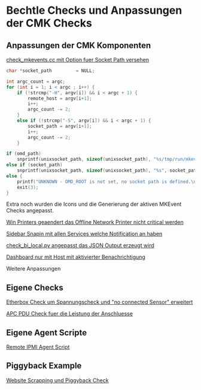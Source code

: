 # Bechtle Checks und Anpassungen der CMK Checks

## Anpassungen der CMK Komponenten

[check_mkevents.cc mit Option fuer Socket Path versehen](./tree/master/classic-checks/check_mkevents)

```cc
char *socket_path         = NULL;

int argc_count = argc;
for (int i = 1; i < argc ; i++) {
    if (!strcmp("-H", argv[i]) && i < argc + 1) {
        remote_host = argv[i+1];
        i++;
        argc_count -= 2;
    }
    else if (!strcmp("-S", argv[i]) && i < argc + 1) {
        socket_path = argv[i+1];
        i++;
        argc_count -= 2;
    } 

if (omd_path)
    snprintf(unixsocket_path, sizeof(unixsocket_path), "%s/tmp/run/mkeventd/status", omd_path);
else if (socket_path)
    snprintf(unixsocket_path, sizeof(unixsocket_path), "%s", socket_path );
else {
    printf("UNKNOWN - OMD_ROOT is not set, no socket path is defined.\n");
    exit(3);
}
```
Extra noch wurden die Icons und die Generierung der aktiven MKEvent Checks angepasst.

[Win Printers geaendert das Offline Network Printer nicht critical werden](/Monitoring/CMK_Checks/files/HEAD/win_printers/)

[Sidebar Snapin mit allen Services welche Notification an haben](/Monitoring/CMK_Checks/files/HEAD/sidebar_snapin_service_problem_short/)

[check_bi_local.py angepasst das JSON Output erzeugt wird](/Monitoring/CMK_Checks/files/HEAD/local_check_bi/)

[Dashboard nur mit Host mit aktivierter Benachrichtigung](/Monitoring/CMK_Checks/files/HEAD/dashboard_mit_benachrichtigung_only/)

Weitere Anpassungen

## Eigene Checks

[Etherbox Check um Spannungscheck und "no connected Sensor" erweitert](/Monitoring/CMK_Checks/files/HEAD/etherbox/etherbox.diff)

[APC PDU Check fuer die Leistung der Anschluesse](/Monitoring/CMK_Checks/files/HEAD/apc_pdu/)

## Eigene Agent Scripte

[Remote IPMI Agent Script](/datasource-programms/agent_ipmi/)

## Piggyback Example

[Website Scrapping und Piggyback Check](/Monitoring/CMK_Checks/files/HEAD/plugin_piggybag_example_webscrapping/)
